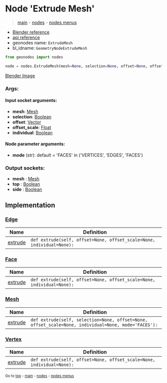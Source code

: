 # Node 'Extrude Mesh'

> [main](../structure.md) - [nodes](nodes.md) - [nodes menus](nodes_menus.md)

- [Blender reference](https://docs.blender.org/manual/en/latest/modeling/geometry_nodes/mesh/extrude_mesh.html)
- [api reference](https://docs.blender.org/api/current/bpy.types.GeometryNodeExtrudeMesh.html)
- geonodes name: `ExtrudeMesh`
- bl_idname: `GeometryNodeExtrudeMesh`

```python
from geonodes import nodes

node = nodes.ExtrudeMesh(mesh=None, selection=None, offset=None, offset_scale=None, individual=None, mode='FACES')
```

[Blender Image](self.node_image_ref)

### Args:

#### Input socket arguments:

- **mesh**: [Mesh](Mesh.md)
- **selection**: [Boolean](Boolean.md)
- **offset**: [Vector](Vector.md)
- **offset_scale**: [Float](Float.md)
- **individual**: [Boolean](Boolean.md)

#### Node parameter arguments:

- **mode** (str): default = 'FACES' in ('VERTICES', 'EDGES', 'FACES')

### Output sockets:

- **mesh** : [Mesh](Mesh.md)
- **top** : [Boolean](Boolean.md)
- **side** : [Boolean](Boolean.md)

## Implementation

### [Edge](Edge.md)

| Name | Definition |
|------|------------|
 | [extrude](Edge.md#extrude) | `def extrude(self, offset=None, offset_scale=None, individual=None):` |

### [Face](Face.md)

| Name | Definition |
|------|------------|
 | [extrude](Face.md#extrude) | `def extrude(self, offset=None, offset_scale=None, individual=None):` |

### [Mesh](Mesh.md)

| Name | Definition |
|------|------------|
 | [extrude](Mesh.md#extrude) | `def extrude(self, selection=None, offset=None, offset_scale=None, individual=None, mode='FACES'):` |

### [Vertex](Vertex.md)

| Name | Definition |
|------|------------|
 | [extrude](Vertex.md#extrude) | `def extrude(self, offset=None, offset_scale=None, individual=None):` |

<sub>Go to [top](#node-Extrude-Mesh) - [main](../structure.md) - [nodes](nodes.md) - [nodes menus](nodes_menus.md)</sub>

